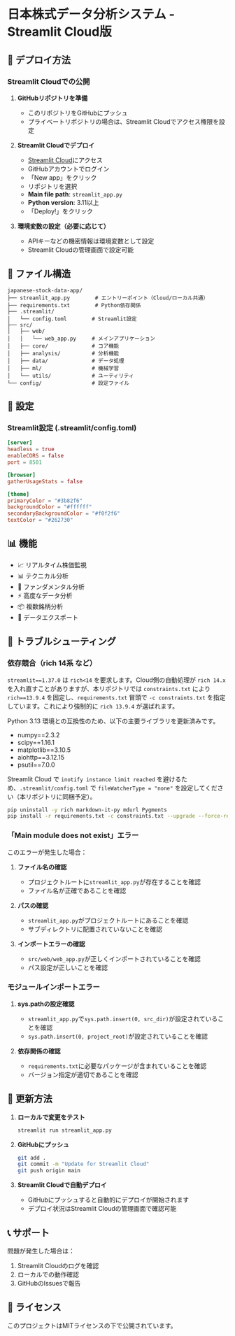 # 日本株式データ分析システム - Streamlit Cloud版

## 🚀 デプロイ方法

### Streamlit Cloudでの公開

1. **GitHubリポジトリを準備**
   - このリポジトリをGitHubにプッシュ
   - プライベートリポジトリの場合は、Streamlit Cloudでアクセス権限を設定

2. **Streamlit Cloudでデプロイ**
   - [Streamlit Cloud](https://share.streamlit.io/)にアクセス
   - GitHubアカウントでログイン
   - 「New app」をクリック
   - リポジトリを選択
   - **Main file path**: `streamlit_app.py`
   - **Python version**: 3.11以上
   - 「Deploy!」をクリック

3. **環境変数の設定（必要に応じて）**
   - APIキーなどの機密情報は環境変数として設定
   - Streamlit Cloudの管理画面で設定可能

## 📁 ファイル構造

```
japanese-stock-data-app/
├── streamlit_app.py        # エントリーポイント（Cloud/ローカル共通）
├── requirements.txt        # Python依存関係
├── .streamlit/
│   └── config.toml        # Streamlit設定
├── src/
│   ├── web/
│   │   └── web_app.py     # メインアプリケーション
│   ├── core/              # コア機能
│   ├── analysis/          # 分析機能
│   ├── data/              # データ処理
│   ├── ml/                # 機械学習
│   └── utils/             # ユーティリティ
└── config/                # 設定ファイル
```

## 🔧 設定

### Streamlit設定 (.streamlit/config.toml)

```toml
[server]
headless = true
enableCORS = false
port = 8501

[browser]
gatherUsageStats = false

[theme]
primaryColor = "#3b82f6"
backgroundColor = "#ffffff"
secondaryBackgroundColor = "#f0f2f6"
textColor = "#262730"
```

## 📊 機能

- 📈 リアルタイム株価監視
- 📊 テクニカル分析
- 🏢 ファンダメンタル分析
- ⚡ 高度なデータ分析
- 📦 複数銘柄分析
- 💾 データエクスポート

## 🐛 トラブルシューティング

### 依存競合（rich 14系 など）

`streamlit==1.37.0` は `rich<14` を要求します。Cloud側の自動処理が `rich 14.x` を入れ直すことがありますが、本リポジトリでは `constraints.txt` により `rich==13.9.4` を固定し、`requirements.txt` 冒頭で `-c constraints.txt` を指定しています。これにより強制的に `rich 13.9.4` が選ばれます。

Python 3.13 環境との互換性のため、以下の主要ライブラリを更新済みです。
- numpy==2.3.2
- scipy==1.16.1
- matplotlib==3.10.5
- aiohttp==3.12.15
- psutil==7.0.0

Streamlit Cloud で `inotify instance limit reached` を避けるため、`.streamlit/config.toml` で `fileWatcherType = "none"` を設定してください（本リポジトリに同梱予定）。

```bash
pip uninstall -y rich markdown-it-py mdurl Pygments
pip install -r requirements.txt -c constraints.txt --upgrade --force-reinstall
```

### 「Main module does not exist」エラー

このエラーが発生した場合：

1. **ファイル名の確認**
   - プロジェクトルートに`streamlit_app.py`が存在することを確認
   - ファイル名が正確であることを確認

2. **パスの確認**
   - `streamlit_app.py`がプロジェクトルートにあることを確認
   - サブディレクトリに配置されていないことを確認

3. **インポートエラーの確認**
   - `src/web/web_app.py`が正しくインポートされていることを確認
   - パス設定が正しいことを確認

### モジュールインポートエラー

1. **sys.pathの設定確認**
   - `streamlit_app.py`で`sys.path.insert(0, src_dir)`が設定されていることを確認
   - `sys.path.insert(0, project_root)`が設定されていることを確認

2. **依存関係の確認**
   - `requirements.txt`に必要なパッケージが含まれていることを確認
   - バージョン指定が適切であることを確認

## 🔄 更新方法

1. **ローカルで変更をテスト**
   ```bash
   streamlit run streamlit_app.py
   ```

2. **GitHubにプッシュ**
   ```bash
   git add .
   git commit -m "Update for Streamlit Cloud"
   git push origin main
   ```

3. **Streamlit Cloudで自動デプロイ**
   - GitHubにプッシュすると自動的にデプロイが開始されます
   - デプロイ状況はStreamlit Cloudの管理画面で確認可能

## 📞 サポート

問題が発生した場合は：

1. Streamlit Cloudのログを確認
2. ローカルでの動作確認
3. GitHubのIssuesで報告

## 📝 ライセンス

このプロジェクトはMITライセンスの下で公開されています。 